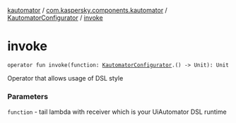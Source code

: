 [kautomator](../../index.md) / [com.kaspersky.components.kautomator](../index.md) / [KautomatorConfigurator](index.md) / [invoke](./invoke.md)

# invoke

`operator fun invoke(function: `[`KautomatorConfigurator`](index.md)`.() -> Unit): Unit`

Operator that allows usage of DSL style

### Parameters

`function` - tail lambda with receiver which is your UiAutomator DSL runtime